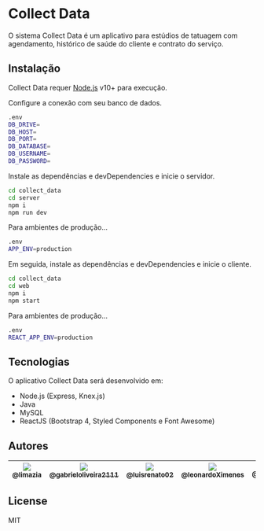 # Collect Data
O sistema Collect Data é um aplicativo para estúdios de tatuagem com agendamento, histórico de saúde do cliente e contrato do serviço.
 
## Instalação

Collect Data requer [Node.js](https://nodejs.org/) v10+ para execução.

Configure a conexão com seu banco de dados.

```sh
.env
DB_DRIVE=
DB_HOST=
DB_PORT=
DB_DATABASE=
DB_USERNAME=
DB_PASSWORD=
```

Instale as dependências e devDependencies e inicie o servidor.

```sh
cd collect_data
cd server
npm i
npm run dev
```

Para ambientes de produção...

```sh
.env
APP_ENV=production
```

Em seguida, instale as dependências e devDependencies e inicie o cliente.

```sh
cd collect_data
cd web
npm i
npm start
```

Para ambientes de produção...

```sh
.env
REACT_APP_ENV=production
```

## Tecnologias

O aplicativo Collect Data será desenvolvido em:

- Node.js (Express, Knex.js)
- Java 
- MySQL
- ReactJS (Bootstrap 4, Styled Components e Font Awesome)

## Autores

| [<img src="https://avatars.githubusercontent.com/u/32038004?s=96&v=4"><br><sub>@limazia</sub>](https://github.com/limazia) | [<img src="https://avatars.githubusercontent.com/u/83615741?s=96&v=4"><br><sub>@gabrieloliveira2111</sub>](https://github.com/gabrieloliveira2111) | [<img src="https://avatars.githubusercontent.com/u/89888509?s=96&v=4"><br><sub>@luisrenato02</sub>](https://github.com/luisrenato02) | [<img src="https://avatars.githubusercontent.com/u/102265428?s=96&v=4"><br><sub>@leonardoXimenes</sub>](https://github.com/leonardoXimenes) | [<img src="https://avatars.githubusercontent.com/u/102265479?s=96&v=4"><br><sub>@Mbizoo</sub>](https://github.com/Mbizoo) | 
|---|---|---|---|---|

## License

MIT
